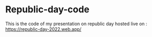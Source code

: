 # Republic-day-code
This is the code of my presentation on republic day hosted live on : https://republic-day-2022.web.app/
